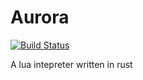 # Aurora
[![Build Status](https://travis-ci.com/DevOrc/aurora.svg?branch=master)](https://travis-ci.com/DevOrc/aurora)

A lua intepreter written in rust
